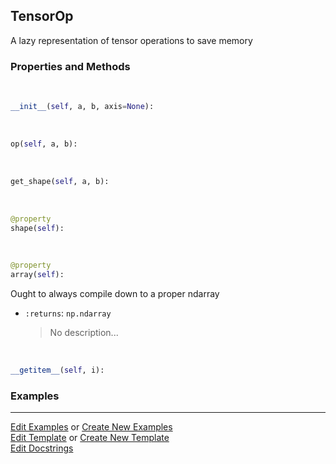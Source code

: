 ## <a id="McUtils.Zachary.LazyTensors.TensorOp">TensorOp</a>
A lazy representation of tensor operations to save memory

### Properties and Methods
<a id="McUtils.Zachary.LazyTensors.TensorOp.__init__" class="docs-object-method">&nbsp;</a>
```python
__init__(self, a, b, axis=None): 
```

<a id="McUtils.Zachary.LazyTensors.TensorOp.op" class="docs-object-method">&nbsp;</a>
```python
op(self, a, b): 
```

<a id="McUtils.Zachary.LazyTensors.TensorOp.get_shape" class="docs-object-method">&nbsp;</a>
```python
get_shape(self, a, b): 
```

<a id="McUtils.Zachary.LazyTensors.TensorOp.shape" class="docs-object-method">&nbsp;</a>
```python
@property
shape(self): 
```

<a id="McUtils.Zachary.LazyTensors.TensorOp.array" class="docs-object-method">&nbsp;</a>
```python
@property
array(self): 
```
Ought to always compile down to a proper ndarray
- `:returns`: `np.ndarray`
    >No description...

<a id="McUtils.Zachary.LazyTensors.TensorOp.__getitem__" class="docs-object-method">&nbsp;</a>
```python
__getitem__(self, i): 
```

### Examples


___

[Edit Examples](https://github.com/McCoyGroup/References/edit/gh-pages/Documentation/examples/McUtils/Zachary/LazyTensors/TensorOp.md) or 
[Create New Examples](https://github.com/McCoyGroup/References/new/gh-pages/?filename=Documentation/examples/McUtils/Zachary/LazyTensors/TensorOp.md) <br/>
[Edit Template](https://github.com/McCoyGroup/References/edit/gh-pages/Documentation/templates/McUtils/Zachary/LazyTensors/TensorOp.md) or 
[Create New Template](https://github.com/McCoyGroup/References/new/gh-pages/?filename=Documentation/templates/McUtils/Zachary/LazyTensors/TensorOp.md) <br/>
[Edit Docstrings](https://github.com/McCoyGroup/McUtils/edit/master/Zachary/LazyTensors.py?message=Update%20Docs)